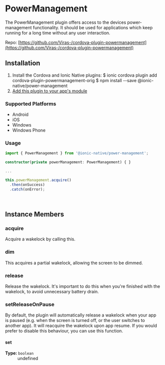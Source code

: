 # PowerManagement 


The PowerManagement plugin offers access to the devices power-management functionality.
It should be used for applications which keep running for a long time without any user interaction.


Repo: [https://github.com/Viras-/cordova-plugin-powermanagement](https://github.com/Viras-/cordova-plugin-powermanagement)



## Installation 

<ol>
<li>Install the Cordova and Ionic Native plugins:
<code-block language="shell">$ ionic cordova plugin add cordova-plugin-powermanagement-orig
$ npm install --save @ionic-native/power-management
</code-block>
</li>
<li><a href="/docs/native/#Add_Plugins_to_Your_App_Module">Add this plugin to your app's module</a></li>
</ol>



### Supported Platforms

* Android
* iOS
* Windows
* Windows Phone




### Usage


```typescript
import { PowerManagement } from '@ionic-native/power-management';

constructor(private powerManagement: PowerManagement) { }

...

this.powerManagement.acquire()
  .then(onSuccess)
  .catch(onError);

```




<p><br></p>

## Instance Members

### acquire

Acquire a wakelock by calling this.

### dim

This acquires a partial wakelock, allowing the screen to be dimmed.

### release

Release the wakelock. It's important to do this when you're finished with the wakelock, to avoid unnecessary battery drain.

### setReleaseOnPause

By default, the plugin will automatically release a wakelock when your app is paused (e.g. when the screen is turned off, or the user switches to another app).
It will reacquire the wakelock upon app resume. If you would prefer to disable this behaviour, you can use this function.

<dl>
<dt><h4>set</h4><strong>Type: </strong><code>boolean</code></dt>
<dd>undefined</dd>
</dl>

<p><br></p>

